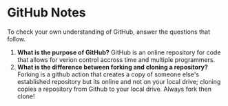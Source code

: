 # GitHub Notes

To check your own understanding of GitHub, answer the questions that follow.

1. **What is the purpose of GitHub?** GitHub is an online repository for code that allows for verion control accross time and multiple programmers.
1. **What is the difference between forking and cloning a repository?** Forking is a github action that creates a copy of someone else's established repository but its online and not on your local drive; cloning copies a repository from Github to your local drive. Always fork then clone!     
